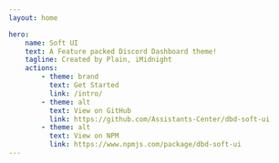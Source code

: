 ```yaml
---
layout: home

hero:
    name: Soft UI
    text: A Feature packed Discord Dashboard theme!
    tagline: Created by Plain, iMidnight
    actions:
        - theme: brand
          text: Get Started
          link: /intro/
        - theme: alt
          text: View on GitHub
          link: https://github.com/Assistants-Center/dbd-soft-ui
        - theme: alt
          text: View on NPM
          link: https://www.npmjs.com/package/dbd-soft-ui
---
```


